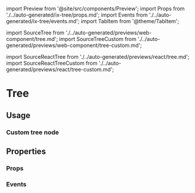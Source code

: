 import Preview from '@site/src/components/Preview';
import Props from './../auto-generated/ix-tree/props.md';
import Events from './../auto-generated/ix-tree/events.md';
import TabItem from '@theme/TabItem';

import SourceTree from './../auto-generated/previews/web-component/tree.md';
import SourceTreeCustom from './../auto-generated/previews/web-component/tree-custom.md';

import SourceReactTree from './../auto-generated/previews/react/tree.md';
import SourceReactTreeCustom from './../auto-generated/previews/react/tree-custom.md';

# Tree

## Usage

<Preview name="tree" height="16rem">
  <TabItem value="javascript">
    <SourceTree />
  </TabItem>
  <TabItem value="react">
    <SourceReactTree />
  </TabItem>
</Preview>

### Custom tree node

<Preview name="tree-custom" height="16rem">
  <TabItem value="javascript">
    <SourceTreeCustom />
  </TabItem>
  <TabItem value="react">
    <SourceReactTreeCustom />
  </TabItem>
</Preview>

## Properties

### Props

<Props />

### Events

<Events />

